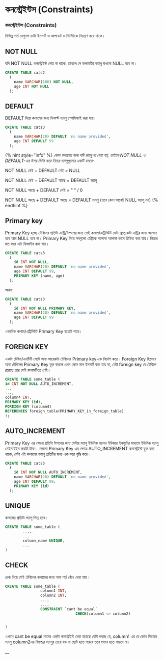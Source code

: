 # কনস্ট্রেইন্টস \(Constraints\)

### কনস্ট্রেইন্টস \(Constraints\)

বিভিন্ন শর্ত যেগুলো ডাটা ইনসার্ট ও আপডেট ও ডিলিটকে নিয়ন্ত্রণ করে থাকে। 

## NOT NULL

যদি NOT NULL কনস্ট্রেইন্ট দেয়া না থাকে,  তাহলে সে কলামটির ভ্যালু কখনো NULL হবে না।

```sql
CREATE TABLE cats2
  (
    name VARCHAR(100) NOT NULL,
    age INT NOT NULL
  );
```

## DEFAULT

DEFAULT দিয়ে কলামের জন্য ডিফল্ট ভ্যালু স্পেসিফাই করা যায়।

```sql
CREATE TABLE cats3
  (
    name VARCHAR(20) DEFAULT 'no name provided',
    age INT DEFAULT 99
  );
```

{% hint style="info" %}
_কোন কলামের জন্য যদি ভ্যালু না দেয়া হয়, তাইলে NOT NULL ও DEFAULT-এর উপর ভিত্তি করে নিচের  ভ্যালুগুলোর একটি বসবেঃ_

NOT NULL নেই + DEFAULT নেই = NULL

NOT NULL নেই + DEFAULT আছে = DEFAULT ভ্যালু

NOT NULL আছে + DEFAULT নেই = "   " / 0

NOT NULL আছে + DEFAULT আছে = DEFAULT ভ্যালু \(তবে কোন ভাবেই NULL ভ্যালু নয়\)
{% endhint %}

## Primary key

Primary Key হচ্ছে টেবিলের প্রতিটা এন্ট্রি/টাপলের জন্য সেই কলাম/এট্রিবিউট যেটা প্রত্যেকটা এন্ট্রির জন্য আলাদা হবে আর NULL হবে না। Primary Key দিয়ে সবগুলো এন্ট্রিকে আলাদা আলাদা ভাবে চিহ্নিত করা যায়। নিচের মত করে এটা ডিফাইন করা যায়।

```sql
CREATE TABLE cats3
  (
    id INT NOT NULL,
    name VARCHAR(20) DEFAULT 'no name provided',
    age INT DEFAULT 99,
    PRIMARY KEY (name, age)
  );
```

অথবা

```sql
CREATE TABLE cats3
  (
    id INT NOT NULL PRIMARY KEY,
    name VARCHAR(20) DEFAULT 'no name provided',
    age INT DEFAULT 99
  );
```

একাধিক কলাম/এট্রিবিউট Primary Key হতেই পারে।

## FOREIGN KEY

একটা টেবিল/এনটিটি সেটে অন্য আরেকটা টেবিলের Primary key-কে নির্দেশ করে। Foreign Key হিসেবে অন্য টেবিলের Primary Key যুক্ত করলে এমন কোন মান ইনসার্ট করা যায় না, যেটা foreign key যে টেবিলে রয়েছে তার সেই কলামটিতে নেই।

```sql
CREATE TABLE some_table (
id INT NOT NULL AUTO_INCREMENT,
...
...,
column4 INT,
PRIMARY KEY (id),
FOREIGN KEY (column4) 
REFERENCES foreign_table(PRIMARY_KEY_in_foreign_table)
);
```

## AUTO\_INCREMENT

Primary Key এর ক্ষেত্রে প্রতিটা টাপলের জন্য সেটার ভ্যালু ইউনিক হলেও ইউজার ইনপুটের মাধ্যমে ইউনিক ভ্যালু মেইনটেইন করাটা টাফ। সেজন্য Primary Key এর ক্ষেত্রে AUTO\_INCREMENT কনস্ট্রেইন্ট যুক্ত করা থাকে, যেটা এই কলামের ভ্যালু প্রতিটির জন্য এক করে বৃদ্ধি করে।

```sql
CREATE TABLE cats3
  (
    id INT NOT NULL AUTO_INCREMENT,
    name VARCHAR(20) DEFAULT 'no name provided',
    age INT DEFAULT 99,
    PRIMARY KEY (id)
  );
```

## UNIQUE

কলামের প্রতিটা ভ্যালু ভিন্ন হবে।

```sql
CREATE TABLE some_table (
        ...,
        ...
        column_name UNIQUE,
        ...
)
```

## CHECK

চেক দিয়ে সেই টেবিলের কলামের জন্য নানা শর্ত বেঁধে দেয়া যায়। 

```sql
CREATE TABLE some_table (
                column1 INT,
                column2 INT,
                ...,
                ...,
                CONSTRAINT `cant be equal` 
                                CHECK(column1 <> column2)


)
```

এখানে cant be equal নামের একটা কনস্ট্রেইন্ট দেয়া হয়েছে যেটা বলছে যে, column1 এর যে কোন ফিল্ডের ভ্যালু column2এর ফিল্ডের ভ্যালুর চেয়ে বড় বা ছোট হতে পারবে তবে সমান হতে পারবে না।







\_\_



